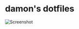 

# damon's dotfiles


![Screenshot](https://github.com/user-attachments/assets/9961e900-72b3-4a1f-a31a-c3ce474752b8)
